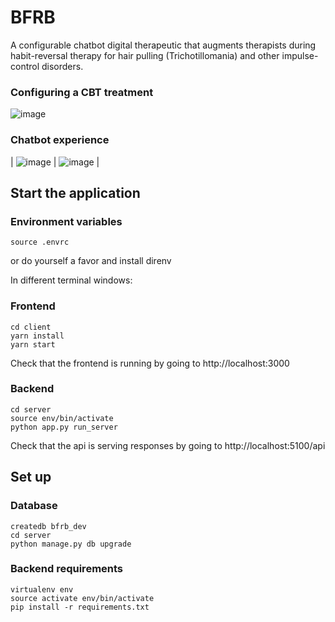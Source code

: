 # BFRB

A configurable chatbot digital therapeutic that augments therapists during habit-reversal therapy for hair pulling (Trichotillomania) and other impulse-control disorders.

### Configuring a CBT treatment
![image](https://cl.ly/e1ab9b826355/Screen%252520Recording%2525202019-03-24%252520at%25252011.31%252520AM.gif)

### Chatbot experience
| ![image](https://d2ddoduugvun08.cloudfront.net/items/3f2L0A461i2S2J2N163G/Screen%20Recording%202019-03-24%20at%2012.04%20PM.gif) | ![image](https://d2ddoduugvun08.cloudfront.net/items/3b140d2u462i3X3R1f2K/Screen%20Recording%202019-03-24%20at%2012.05%20PM.gif) |

## Start the application

### Environment variables
```
source .envrc
```
or do yourself a favor and install direnv

In different terminal windows:

### Frontend
```
cd client
yarn install
yarn start
```

Check that the frontend is running by going to http://localhost:3000

### Backend
```
cd server
source env/bin/activate
python app.py run_server
```

Check that the api is serving responses by going to http://localhost:5100/api

## Set up

### Database
```
createdb bfrb_dev
cd server
python manage.py db upgrade
```

### Backend requirements
```
virtualenv env
source activate env/bin/activate
pip install -r requirements.txt
```
